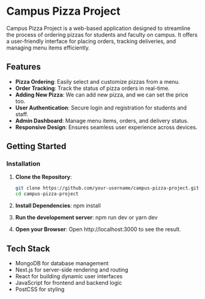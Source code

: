 # Campus Pizza Project

Campus Pizza Project is a web-based application designed to streamline the process of ordering pizzas for students and faculty on campus. It offers a user-friendly interface for placing orders, tracking deliveries, and managing menu items efficiently.

## Features
- **Pizza Ordering**: Easily select and customize pizzas from a menu.
- **Order Tracking**: Track the status of pizza orders in real-time.
- **Adding New Pizza**: We can add new pizza, and we can set the price too.
- **User Authentication**: Secure login and registration for students and staff.
- **Admin Dashboard**: Manage menu items, orders, and delivery status.
- **Responsive Design**: Ensures seamless user experience across devices.



## Getting Started

### Installation

1. **Clone the Repository**:
   ```bash
   git clone https://github.com/your-username/campus-pizza-project.git
   cd campus-pizza-project
   
2. **Install Dependencies**:
   npm install

3. **Run the developement server**:
   npm run dev
   or yarn dev

4. **Open your Browser**:
Open http://localhost:3000 to see the result.


## Tech Stack
- MongoDB for database management
- Next.js for server-side rendering and routing
- React for building dynamic user interfaces
- JavaScript for frontend and backend logic
- PostCSS for styling

